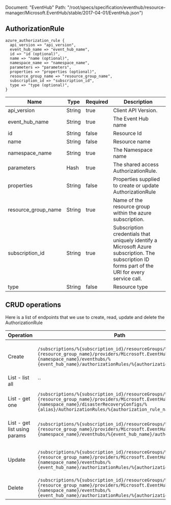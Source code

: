 Document: "EventHub"
Path: "/root/specs/specification/eventhub/resource-manager/Microsoft.EventHub/stable/2017-04-01/EventHub.json")

## AuthorizationRule

```puppet
azure_authorization_rule {
  api_version => "api_version",
  event_hub_name => "event_hub_name",
  id => "id (optional)",
  name => "name (optional)",
  namespace_name => "namespace_name",
  parameters => "parameters",
  properties => "properties (optional)",
  resource_group_name => "resource_group_name",
  subscription_id => "subscription_id",
  type => "type (optional)",
}
```

| Name        | Type           | Required       | Description       |
| ------------- | ------------- | ------------- | ------------- |
|api_version | String | true | Client API Version. |
|event_hub_name | String | true | The Event Hub name |
|id | String | false | Resource Id |
|name | String | false | Resource name |
|namespace_name | String | true | The Namespace name |
|parameters | Hash | true | The shared access AuthorizationRule. |
|properties | String | false | Properties supplied to create or update AuthorizationRule |
|resource_group_name | String | true | Name of the resource group within the azure subscription. |
|subscription_id | String | true | Subscription credentials that uniquely identify a Microsoft Azure subscription. The subscription ID forms part of the URI for every service call. |
|type | String | false | Resource type |



## CRUD operations

Here is a list of endpoints that we use to create, read, update and delete the AuthorizationRule

| Operation | Path | Verb | Description | OperationID |
| ------------- | ------------- | ------------- | ------------- | ------------- |
|Create|`/subscriptions/%{subscription_id}/resourceGroups/%{resource_group_name}/providers/Microsoft.EventHub/namespaces/%{namespace_name}/eventhubs/%{event_hub_name}/authorizationRules/%{authorization_rule_name}`|Put|Creates or updates an AuthorizationRule for the specified Event Hub.|EventHubs_CreateOrUpdateAuthorizationRule|
|List - list all|``||||
|List - get one|`/subscriptions/%{subscription_id}/resourceGroups/%{resource_group_name}/providers/Microsoft.EventHub/namespaces/%{namespace_name}/disasterRecoveryConfigs/%{alias}/AuthorizationRules/%{authorization_rule_name}`|Get|Gets an AuthorizationRule for a Namespace by rule name.|DisasterRecoveryConfigs_GetAuthorizationRule|
|List - get list using params|`/subscriptions/%{subscription_id}/resourceGroups/%{resource_group_name}/providers/Microsoft.EventHub/namespaces/%{namespace_name}/eventhubs/%{event_hub_name}/authorizationRules`|Get|Gets the authorization rules for an Event Hub.|EventHubs_ListAuthorizationRules|
|Update|`/subscriptions/%{subscription_id}/resourceGroups/%{resource_group_name}/providers/Microsoft.EventHub/namespaces/%{namespace_name}/eventhubs/%{event_hub_name}/authorizationRules/%{authorization_rule_name}`|Put|Creates or updates an AuthorizationRule for the specified Event Hub.|EventHubs_CreateOrUpdateAuthorizationRule|
|Delete|`/subscriptions/%{subscription_id}/resourceGroups/%{resource_group_name}/providers/Microsoft.EventHub/namespaces/%{namespace_name}/eventhubs/%{event_hub_name}/authorizationRules/%{authorization_rule_name}`|Delete|Deletes an Event Hub AuthorizationRule.|EventHubs_DeleteAuthorizationRule|